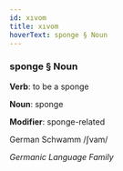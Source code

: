 ```yaml
---
id: xıvom
title: xıvom
hoverText: sponge § Noun
---
```


### sponge § Noun

**Verb**: to be a sponge

**Noun**: sponge

**Modifier**: sponge-related

German Schwamm /ʃvam/

*Germanic Language Family*